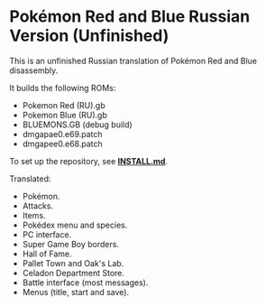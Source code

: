 # Pokémon Red and Blue Russian Version (Unfinished)

This is an unfinished Russian translation of Pokémon Red and Blue disassembly.

It builds the following ROMs:

- Pokemon Red (RU).gb
- Pokemon Blue (RU).gb
- BLUEMONS.GB (debug build)
- dmgapae0.e69.patch
- dmgapee0.e68.patch

To set up the repository, see [**INSTALL.md**](INSTALL.md).

Translated:

- Pokémon.
- Attacks.
- Items.
- Pokédex menu and species.
- PC interface.
- Super Game Boy borders.
- Hall of Fame.
- Pallet Town and Oak's Lab.
- Celadon Department Store.
- Battle interface (most messages).
- Menus (title, start and save).
